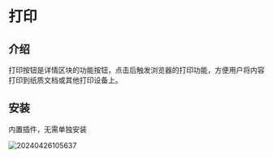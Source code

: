 # 打印

<PluginInfo name="action-print"></PluginInfo>

## 介绍

打印按钮是详情区块的功能按钮，点击后触发浏览器的打印功能，方便用户将内容打印到纸质文档或其他打印设备上。

## 安装

内置插件，无需单独安装

![20240426105637](https://static-docs.nocobase.com/20240426105637.png)
